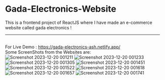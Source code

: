 # Gada-Electronics-Website
This is a frontend project of ReactJS where I have made an e-commerce website called gada electronics ! <hr><br>
For Live Demo : https://gada-electronics-ash.netlify.app/  <br>
Some ScreenShots from the Websites are: <br>
![Screenshot 2023-12-20 001211](https://github.com/XERXES-OG/Gada-Electronics-Website/assets/95545385/9bf13c65-fdef-4f5e-97ca-636821b4142e)
![Screenshot 2023-12-20 001233](https://github.com/XERXES-OG/Gada-Electronics-Website/assets/95545385/e5321c36-8485-451e-9361-db8668a27096)
![Screenshot 2023-12-20 001305](https://github.com/XERXES-OG/Gada-Electronics-Website/assets/95545385/1efdc21d-baf3-4838-a6b6-1583d7295e10)
![Screenshot 2023-12-20 001451](https://github.com/XERXES-OG/Gada-Electronics-Website/assets/95545385/96d3bed9-6b35-455e-b52f-6c06970a5a81)
![Screenshot 2023-12-20 001522](https://github.com/XERXES-OG/Gada-Electronics-Website/assets/95545385/889c59dc-c15b-4466-bbb9-3b4203305d03)
![Screenshot 2023-12-20 001618](https://github.com/XERXES-OG/Gada-Electronics-Website/assets/95545385/7361332d-9712-4e95-9ada-123d3c9a7427)
![Screenshot 2023-12-20 001657](https://github.com/XERXES-OG/Gada-Electronics-Website/assets/95545385/0b4ead2b-2b6e-4728-9fae-6a04dde52f06)
![Screenshot 2023-12-20 001741](https://github.com/XERXES-OG/Gada-Electronics-Website/assets/95545385/ed26aa84-90f1-4300-8054-192c462ec7de)
